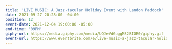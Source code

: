 ```yaml
---
title: 'LIVE MUSIC: A Jazz-tacular Holiday Event with Landon Paddock'
date: 2021-09-27 20:28:00 -04:00
position: 12
event-date: 2021-12-04 19:00:00 -05:00
end-time: '09PM'
giphy-url: https://media.giphy.com/media/UQJeVdGuggMS2BIGE0/giphy.gif
event-url: https://www.eventbrite.com/e/live-music-a-jazz-tacular-holiday-event-with-landon-paddock-tickets-209294474407
---
```


